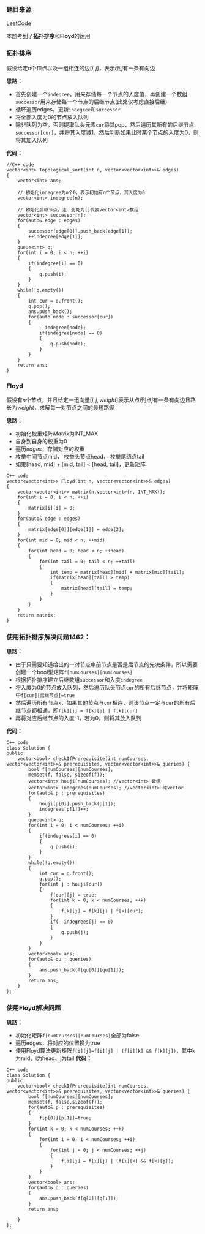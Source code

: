 ### 题目来源
[LeetCode](https://leetcode.cn/problems/course-schedule-iv/description/?envType=daily-question&envId=2023-09-12)

本题考到了**拓扑排序**和**Floyd**的运用

### 拓扑排序
假设给定$n$个顶点以及一组相连的边$[i, j]$，表示$i$到$j$有一条有向边

**思路：**
- 首先创建一个``indegree``，用来存储每一个节点的入度值，再创建一个数组`successor`用来存储每一个节点的后继节点(此处仅考虑直接后继)
- 循环遍历edges，更新````indegree````和````successor````
- 将全部入度为0的节点放入队列
- 除非队列为空，否则提取队头元素`cur`将其pop，然后遍历其所有的后继节点`successor[cur]`，并将其入度减1，然后判断如果此时某个节点的入度为0，则将其加入队列

**代码：**
``````[]
//C++ code
vector<int> Topological_sort(int n, vector<vector<int>>& edges)
{
    vector<int> ans;

    // 初始化indegree为n个0，表示初始有n个节点，其入度为0
    vector<int> indegree(n);

    // 初始化后继节点，注：此处为[]代表vector<int>数组
    vector<int> successor[n];
    for(auto& edge : edges)
    {
        successor[edge[0]].push_back(edge[1]);
        ++indegree[edge[1]];
    }
    queue<int> q;
    for(int i = 0; i < n; ++i)
    {
        if(indegree[i] == 0)
        {
            q.push(i);
        }
    }
    while(!q.empty())
    {
        int cur = q.front();
        q.pop();
        ans.push_back();
        for(auto node : successor[cur])
        {
            --indegree[node];
            if(indegree[node] == 0)
            {
                q.push(node);
            }
        }
    }
    return ans;
}
``````


### Floyd
假设有$n$个节点，并且给定一组向量$[i, j, weight]$表示从点$i$到点$j$有一条有向边且路长为$weight$，求解每一对节点之间的最短路径

**思路：**
- 初始化权重矩阵$Matrix$为INT_MAX
- 自身到自身的权重为0
- 遍历$edges$，存储对应的权重
- 枚举中间节点mid， 枚举头节点head， 枚举尾结点tail
- 如果[head, mid] + [mid, tail] < [head, tail]，更新矩阵

````[]
C++ code
vector<vector<int>> Floyd(int n, vector<vector<int>>& edges)
{
    vector<vector<int>> matrix(n,vector<int>(n, INT_MAX));
    for(int i = 0; i < n; ++i)
    {
        matrix[i][i] = 0;
    }
    for(auto& edge : edges)
    {
        matrix[edge[0]][edge[1]] = edge[2];
    }
    for(int mid = 0; mid < n; ++mid)
    {
        for(int head = 0; head < n; ++head)
        {
            for(int tail = 0; tail < n; ++tail)
            {
                int temp = matrix[head][mid] + matrix[mid][tail];
                if(matrix[head][tail] > temp)
                {
                    matrix[head][tail] = temp;
                }
            }
        }
    }
    return matrix;
}
``````

### 使用拓扑排序解决问题1462：
**思路：**
- 由于只需要知道给出的一对节点中前节点是否是后节点的先决条件，所以需要创建一个bool型矩阵`f[numCourses][numCourses]`
- 根据拓扑排序建立后继数组`successor`和入度`indegree`
- 将入度为0的节点放入队列，然后遍历队头节点`cur`的所有后继节点，并将矩阵中`f[cur][后继节点]=true`
- 然后遍历所有节点`k`，如果其他节点与`cur`相连，则该节点一定与`cur`的所有后继节点都相通，即`f[k][j] = f[k][j] | f[k][cur]`
- 再将对应后继节点的入度-1，若为0，则将其放入队列


**代码：**
``````[]
C++ code
class Solution {
public:
    vector<bool> checkIfPrerequisite(int numCourses, vector<vector<int>>& prerequisites, vector<vector<int>>& queries) {
        bool f[numCourses][numCourses];
        memset(f, false, sizeof(f));
        vector<int> houji[numCourses]; //vector<int> 数组
        vector<int> indegrees(numCourses); //vector<int> 纯vector
        for(auto& p : prerequisites)
        {
            houji[p[0]].push_back(p[1]);
            indegrees[p[1]]++;
        }
        queue<int> q;
        for(int i = 0; i < numCourses; ++i)
        {
            if(indegrees[i] == 0)
            {
                q.push(i);
            }
        }
        while(!q.empty())
        {
            int cur = q.front();
            q.pop();
            for(int j : houji[cur])
            {
                f[cur][j] = true;
                for(int k = 0; k < numCourses; ++k)
                {
                    f[k][j] = f[k][j] | f[k][cur];
                }
                if(--indegrees[j] == 0)
                {
                    q.push(j);
                }
            }
        }
        vector<bool> ans;
        for(auto& qu : queries)
        {
            ans.push_back(f[qu[0]][qu[1]]);
        }
        return ans;
    }
};
``````


### 使用Floyd解决问题
**思路：**
- 初始化矩阵`f[numCourses][numCourses]`全部为false
- 遍历edges，将对应的位置换为true
- 使用Floyd算法更新矩阵`f[i][j]=f[i][j] | (f[i][k] && f[k][j])`，其中k为mid、i为head、j为tail
**代码：**
`````[]
C++ code
class Solution {
public:
    vector<bool> checkIfPrerequisite(int numCourses, vector<vector<int>>& prerequisites, vector<vector<int>>& queries) {
        bool f[numCourses][numCourses];
        memset(f, false,sizeof(f));
        for(auto& p : prerequisites)
        {
            f[p[0]][p[1]]=true;
        }
        for(int k = 0; k < numCourses; ++k)
        {
            for(int i = 0; i < numCourses; ++i)
            {
                for(int j = 0; j < numCourses; ++j)
                {
                    f[i][j] = f[i][j] | (f[i][k] && f[k][j]);
                }
            }
        }
        vector<bool> ans;
        for(auto& q : queries)
        {
            ans.push_back(f[q[0]][q[1]]);
        }
        return ans;
        
    }
};
``````